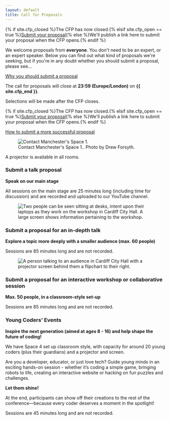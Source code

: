 ```yaml
---
layout: default
title: Call for Proposals
---
```


<p>{% if site.cfp_closed %}The CFP has now closed.{% elsif site.cfp_open == true %}<a href="https://pretalx.com/pyconuk-{{ site.con_year }}/cfp" target="_blank">Submit your proposal</a>{% else %}We'll publish a link here to submit your proposal when the CFP opens.{% endif %}</p>

<p>We welcome proposals from <strong>everyone</strong>. You don't need to be an expert, or an expert speaker. Below you can find out what kind of proposals we're seeking, but if you're in any doubt whether you should submit a proposal, please see...</p>

<a href="/call-for-proposals/why-you-should-submit-proposal/">Why you should submit a proposal</a>

<div class="box box_red">
  <p>The call for proposals will close at <strong>23:59 (Europe/London)</strong> on <strong>{{ site.cfp_end }}</strong>.</p>
  <p>Selections will be made after the CFP closes.</p>
  <p>{% if site.cfp_closed %}The CFP has now closed.{% elsif site.cfp_open == true %}<a href="https://pretalx.com/pyconuk-{{ site.con_year }}/cfp" target="_blank">Submit your proposal</a>{% else %}We'll publish a link here to submit your proposal when the CFP opens.{% endif %}</p>
</div>

<a href="/call-for-proposals/proposal-submission-advice/">How to submit a more successful proposal</a>

<div class="box box_blue">
  <figure>
    <img src="/images/contact_manchester_space_1.jpg" alt="Contact Manchester's Space 1.">
    <figcaption>
      Contact Manchester's Space 1..
      Photo by Drew Forsyth.
    </figcaption>
  </figure>

  <p>A projector is available in all rooms.</p>

  <h3>Submit a talk proposal</h3>
  <p><strong>Speak on our main stage</strong></p> 
  <p>All sessions on the main stage are 25 minutes long (including time for discussion) and are recorded and uploaded to our YouTube channel.</p>
</div>

<div class="box box_yellow">
  <figure>
    <img src="/images/workshop.jpg" alt="Two people can be seen sitting at desks, intent upon their laptops as they work on the workshop in Cardiff City Hall. A large screen shows information pertaining to the workshop.">
  </figure>

  <h3>Submit a proposal for an in-depth talk</h3>
  <p><strong>Explore a topic more deeply with a smaller audience (max. 60 people)</strong></p>
  <p>Sessions are 85 minutes long and are not recorded.</p>
</div>

<div class="box box_red">
  <figure>
    <img src="/images/room_d.jpg" alt="A person talking to an audience in Cardiff City Hall with a projector screen behind them a flipchart to their right.">
  </figure>
  <h3>Submit a proposal for an interactive workshop or collaborative session</h3>
  <p><strong>Max. 50 people, in a classroom-style set-up</strong></p>
  <p>Sessions are 85 minutes long and are not recorded.</p>
</div>

<div class="box box_yellow">
  <h3>Young Coders' Events</h3>
  <p><strong>Inspire the next generation (aimed at ages 8 - 16) and help shape the future of coding!</strong></p>
  <p>We have Space 4 set up classroom style, with capacity for around 20 young coders (plus their guardians) and a projector and screen.</p>
  <p>Are you a developer, educator, or just love tech? Guide young minds in an exciting hands-on session - whether it’s coding a simple game, bringing robots to life, creating an interactive website or hacking on fun puzzles and challenges.</p>
  <p><strong>Let them shine!</strong></p>
  <p>At the end, participants can show off their creations to the rest of the conference—because every coder deserves a moment in the spotlight!</p>
  <p>Sessions are 45 minutes long and are not recorded.</p>
</div>

